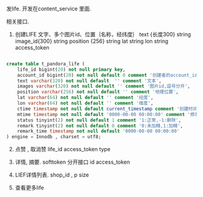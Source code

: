 ###

发life.
开发在content_service 里面.

相关接口.
1. 创建LIFE 
   文字、多个图片id、位置｛名称，经纬度｝
   text {长度300} string
   image_id{300} string
   position {256}  string
   lat  string
   lon  string
   access_token 
```sql

create table t_pandora_life (
    life_id bigint(20) not null primary key,
    account_id bigint(20) not null default 0 comment '创建者的account_id',
    text varchar(320) not null default  '' comment '文本',
    images varchar(320) not null default '' comment '图片id,逗号分开',
    position varchar(256) not null default '' comment '地理位置',
    lat varchar(64) not null default '' comment '经度',
    lon varchar(64) not null default '' comment '维度',
    ctime timestamp not null default current_timestamp comment '创建时间', 
    mtime timestamp not null default '0000-00-00 00:00:00' comment '修改时间',
    status tinyint(2) not null default 1 comment '1:正常,-1:删除',
    remark tinyint(2) not null default 0 comment '0:未加精,1:加精',
    remark_time timestamp not null default '0000-00-00 00:00:00'
) engine = Innodb , charset = utf8;


```

2. 点赞 , 取消赞
    life_id
    access_token
    type

3. 详情, 摘要. softtoken 分开接口
    id
    access_token 

4. LIEF详情列表.
    shop_id ,
    p
    size

5. 查看更多life
   


